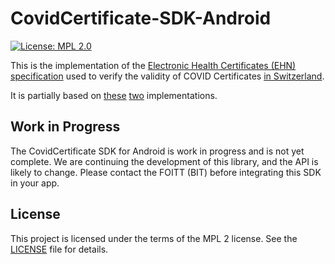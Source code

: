 # CovidCertificate-SDK-Android

[![License: MPL 2.0](https://img.shields.io/badge/License-MPL%202.0-brightgreen.svg)](https://github.com/admin-ch/CovidCertificate-SDK-iOS/blob/main/LICENSE)

This is the implementation of the [Electronic Health Certificates (EHN) specification](https://github.com/ehn-digital-green-development/hcert-spec)
used to verify the validity of COVID Certificates [in Switzerland](https://github.com/admin-ch/CovidCertificate-App-Android).

It is partially based on [these](https://github.com/ehn-digital-green-development/hcert-kotlin)
[two](https://github.com/DIGGSweden/dgc-java) implementations.

## Work in Progress

The CovidCertificate SDK for Android is work in progress and is not yet complete.
We are continuing the development of this library, and the API is likely to change.
Please contact the FOITT (BIT) before integrating this SDK in your app.

## License

This project is licensed under the terms of the MPL 2 license. See the [LICENSE](LICENSE) file for details.
